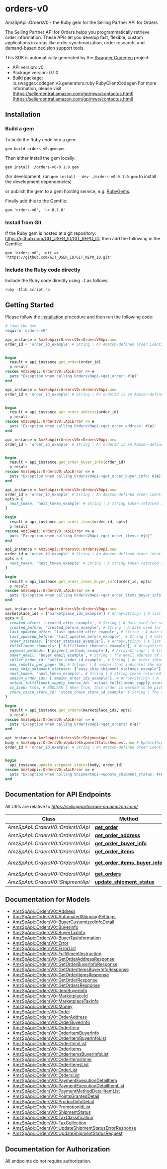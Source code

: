 # orders-v0

AmzSpApi::OrdersV0 - the Ruby gem for the Selling Partner API for Orders

The Selling Partner API for Orders helps you programmatically retrieve order information. These APIs let you develop fast, flexible, custom applications in areas like order synchronization, order research, and demand-based decision support tools.

This SDK is automatically generated by the [Swagger Codegen](https://github.com/swagger-api/swagger-codegen) project:

- API version: v0
- Package version: 0.1.0
- Build package: io.swagger.codegen.v3.generators.ruby.RubyClientCodegen
For more information, please visit [https://sellercentral.amazon.com/gp/mws/contactus.html](https://sellercentral.amazon.com/gp/mws/contactus.html)

## Installation

### Build a gem

To build the Ruby code into a gem:

```shell
gem build orders-v0.gemspec
```

Then either install the gem locally:

```shell
gem install ./orders-v0-0.1.0.gem
```
(for development, run `gem install --dev ./orders-v0-0.1.0.gem` to install the development dependencies)

or publish the gem to a gem hosting service, e.g. [RubyGems](https://rubygems.org/).

Finally add this to the Gemfile:

    gem 'orders-v0', '~> 0.1.0'

### Install from Git

If the Ruby gem is hosted at a git repository: https://github.com/GIT_USER_ID/GIT_REPO_ID, then add the following in the Gemfile:

    gem 'orders-v0', :git => 'https://github.com/GIT_USER_ID/GIT_REPO_ID.git'

### Include the Ruby code directly

Include the Ruby code directly using `-I` as follows:

```shell
ruby -Ilib script.rb
```

## Getting Started

Please follow the [installation](#installation) procedure and then run the following code:
```ruby
# Load the gem
require 'orders-v0'

api_instance = AmzSpApi::OrdersV0::OrdersV0Api.new
order_id = 'order_id_example' # String | An Amazon-defined order identifier, in 3-7-7 format.


begin
  result = api_instance.get_order(order_id)
  p result
rescue AmzSpApi::OrdersV0::ApiError => e
  puts "Exception when calling OrdersV0Api->get_order: #{e}"
end

api_instance = AmzSpApi::OrdersV0::OrdersV0Api.new
order_id = 'order_id_example' # String | An orderId is an Amazon-defined order identifier, in 3-7-7 format.


begin
  result = api_instance.get_order_address(order_id)
  p result
rescue AmzSpApi::OrdersV0::ApiError => e
  puts "Exception when calling OrdersV0Api->get_order_address: #{e}"
end

api_instance = AmzSpApi::OrdersV0::OrdersV0Api.new
order_id = 'order_id_example' # String | An orderId is an Amazon-defined order identifier, in 3-7-7 format.


begin
  result = api_instance.get_order_buyer_info(order_id)
  p result
rescue AmzSpApi::OrdersV0::ApiError => e
  puts "Exception when calling OrdersV0Api->get_order_buyer_info: #{e}"
end

api_instance = AmzSpApi::OrdersV0::OrdersV0Api.new
order_id = 'order_id_example' # String | An Amazon-defined order identifier, in 3-7-7 format.
opts = { 
  next_token: 'next_token_example' # String | A string token returned in the response of your previous request.
}

begin
  result = api_instance.get_order_items(order_id, opts)
  p result
rescue AmzSpApi::OrdersV0::ApiError => e
  puts "Exception when calling OrdersV0Api->get_order_items: #{e}"
end

api_instance = AmzSpApi::OrdersV0::OrdersV0Api.new
order_id = 'order_id_example' # String | An Amazon-defined order identifier, in 3-7-7 format.
opts = { 
  next_token: 'next_token_example' # String | A string token returned in the response of your previous request.
}

begin
  result = api_instance.get_order_items_buyer_info(order_id, opts)
  p result
rescue AmzSpApi::OrdersV0::ApiError => e
  puts "Exception when calling OrdersV0Api->get_order_items_buyer_info: #{e}"
end

api_instance = AmzSpApi::OrdersV0::OrdersV0Api.new
marketplace_ids = ['marketplace_ids_example'] # Array<String> | A list of MarketplaceId values. Used to select orders that were placed in the specified marketplaces.  See the [Selling Partner API Developer Guide](https://github.com/amzn/selling-partner-api-docs/blob/main/guides/en-US/developer-guide/SellingPartnerApiDeveloperGuide.md#marketplaceid-values) for a complete list of marketplaceId values.
opts = { 
  created_after: 'created_after_example', # String | A date used for selecting orders created after (or at) a specified time. Only orders placed after the specified time are returned. Either the CreatedAfter parameter or the LastUpdatedAfter parameter is required. Both cannot be empty. The date must be in ISO 8601 format.
  created_before: 'created_before_example', # String | A date used for selecting orders created before (or at) a specified time. Only orders placed before the specified time are returned. The date must be in ISO 8601 format.
  last_updated_after: 'last_updated_after_example', # String | A date used for selecting orders that were last updated after (or at) a specified time. An update is defined as any change in order status, including the creation of a new order. Includes updates made by Amazon and by the seller. The date must be in ISO 8601 format.
  last_updated_before: 'last_updated_before_example', # String | A date used for selecting orders that were last updated before (or at) a specified time. An update is defined as any change in order status, including the creation of a new order. Includes updates made by Amazon and by the seller. The date must be in ISO 8601 format.
  order_statuses: ['order_statuses_example'], # Array<String> | A list of OrderStatus values used to filter the results. Possible values: PendingAvailability (This status is available for pre-orders only. The order has been placed, payment has not been authorized, and the release date of the item is in the future.); Pending (The order has been placed but payment has not been authorized); Unshipped (Payment has been authorized and the order is ready for shipment, but no items in the order have been shipped); PartiallyShipped (One or more, but not all, items in the order have been shipped); Shipped (All items in the order have been shipped); InvoiceUnconfirmed (All items in the order have been shipped. The seller has not yet given confirmation to Amazon that the invoice has been shipped to the buyer.); Canceled (The order has been canceled); and Unfulfillable (The order cannot be fulfilled. This state applies only to Multi-Channel Fulfillment orders.).
  fulfillment_channels: ['fulfillment_channels_example'], # Array<String> | A list that indicates how an order was fulfilled. Filters the results by fulfillment channel. Possible values: FBA (Fulfillment by Amazon); SellerFulfilled (Fulfilled by the seller).
  payment_methods: ['payment_methods_example'], # Array<String> | A list of payment method values. Used to select orders paid using the specified payment methods. Possible values: COD (Cash on delivery); CVS (Convenience store payment); Other (Any payment method other than COD or CVS).
  buyer_email: 'buyer_email_example', # String | The email address of a buyer. Used to select orders that contain the specified email address.
  seller_order_id: 'seller_order_id_example', # String | An order identifier that is specified by the seller. Used to select only the orders that match the order identifier. If SellerOrderId is specified, then FulfillmentChannels, OrderStatuses, PaymentMethod, LastUpdatedAfter, LastUpdatedBefore, and BuyerEmail cannot be specified.
  max_results_per_page: 56, # Integer | A number that indicates the maximum number of orders that can be returned per page. Value must be 1 - 100. Default 100.
  easy_ship_shipment_statuses: ['easy_ship_shipment_statuses_example'], # Array<String> | A list of EasyShipShipmentStatus values. Used to select Easy Ship orders with statuses that match the specified  values. If EasyShipShipmentStatus is specified, only Amazon Easy Ship orders are returned.Possible values: PendingPickUp (Amazon has not yet picked up the package from the seller). LabelCanceled (The seller canceled the pickup). PickedUp (Amazon has picked up the package from the seller). AtOriginFC (The packaged is at the origin fulfillment center). AtDestinationFC (The package is at the destination fulfillment center). OutForDelivery (The package is out for delivery). Damaged (The package was damaged by the carrier). Delivered (The package has been delivered to the buyer). RejectedByBuyer (The package has been rejected by the buyer). Undeliverable (The package cannot be delivered). ReturnedToSeller (The package was not delivered to the buyer and was returned to the seller). ReturningToSeller (The package was not delivered to the buyer and is being returned to the seller).
  next_token: 'next_token_example', # String | A string token returned in the response of your previous request.
  amazon_order_ids: ['amazon_order_ids_example'], # Array<String> | A list of AmazonOrderId values. An AmazonOrderId is an Amazon-defined order identifier, in 3-7-7 format.
  actual_fulfillment_supply_source_id: 'actual_fulfillment_supply_source_id_example', # String | Denotes the recommended sourceId where the order should be fulfilled from.
  is_ispu: true, # BOOLEAN | When true, this order is marked to be picked up from a store rather than delivered.
  store_chain_store_id: 'store_chain_store_id_example' # String | The store chain store identifier. Linked to a specific store in a store chain.
}

begin
  result = api_instance.get_orders(marketplace_ids, opts)
  p result
rescue AmzSpApi::OrdersV0::ApiError => e
  puts "Exception when calling OrdersV0Api->get_orders: #{e}"
end

api_instance = AmzSpApi::OrdersV0::ShipmentApi.new
body = AmzSpApi::OrdersV0::UpdateShipmentStatusRequest.new # UpdateShipmentStatusRequest | Request to update the shipment status.
order_id = 'order_id_example' # String | An Amazon-defined order identifier, in 3-7-7 format.


begin
  api_instance.update_shipment_status(body, order_id)
rescue AmzSpApi::OrdersV0::ApiError => e
  puts "Exception when calling ShipmentApi->update_shipment_status: #{e}"
end
```

## Documentation for API Endpoints

All URIs are relative to *https://sellingpartnerapi-na.amazon.com/*

Class | Method | HTTP request | Description
------------ | ------------- | ------------- | -------------
*AmzSpApi::OrdersV0::OrdersV0Api* | [**get_order**](docs/OrdersV0Api.md#get_order) | **GET** /orders/v0/orders/{orderId} | 
*AmzSpApi::OrdersV0::OrdersV0Api* | [**get_order_address**](docs/OrdersV0Api.md#get_order_address) | **GET** /orders/v0/orders/{orderId}/address | 
*AmzSpApi::OrdersV0::OrdersV0Api* | [**get_order_buyer_info**](docs/OrdersV0Api.md#get_order_buyer_info) | **GET** /orders/v0/orders/{orderId}/buyerInfo | 
*AmzSpApi::OrdersV0::OrdersV0Api* | [**get_order_items**](docs/OrdersV0Api.md#get_order_items) | **GET** /orders/v0/orders/{orderId}/orderItems | 
*AmzSpApi::OrdersV0::OrdersV0Api* | [**get_order_items_buyer_info**](docs/OrdersV0Api.md#get_order_items_buyer_info) | **GET** /orders/v0/orders/{orderId}/orderItems/buyerInfo | 
*AmzSpApi::OrdersV0::OrdersV0Api* | [**get_orders**](docs/OrdersV0Api.md#get_orders) | **GET** /orders/v0/orders | 
*AmzSpApi::OrdersV0::ShipmentApi* | [**update_shipment_status**](docs/ShipmentApi.md#update_shipment_status) | **POST** /orders/v0/orders/{orderId}/shipment | 

## Documentation for Models

 - [AmzSpApi::OrdersV0::Address](docs/Address.md)
 - [AmzSpApi::OrdersV0::AutomatedShippingSettings](docs/AutomatedShippingSettings.md)
 - [AmzSpApi::OrdersV0::BuyerCustomizedInfoDetail](docs/BuyerCustomizedInfoDetail.md)
 - [AmzSpApi::OrdersV0::BuyerInfo](docs/BuyerInfo.md)
 - [AmzSpApi::OrdersV0::BuyerTaxInfo](docs/BuyerTaxInfo.md)
 - [AmzSpApi::OrdersV0::BuyerTaxInformation](docs/BuyerTaxInformation.md)
 - [AmzSpApi::OrdersV0::Error](docs/Error.md)
 - [AmzSpApi::OrdersV0::ErrorList](docs/ErrorList.md)
 - [AmzSpApi::OrdersV0::FulfillmentInstruction](docs/FulfillmentInstruction.md)
 - [AmzSpApi::OrdersV0::GetOrderAddressResponse](docs/GetOrderAddressResponse.md)
 - [AmzSpApi::OrdersV0::GetOrderBuyerInfoResponse](docs/GetOrderBuyerInfoResponse.md)
 - [AmzSpApi::OrdersV0::GetOrderItemsBuyerInfoResponse](docs/GetOrderItemsBuyerInfoResponse.md)
 - [AmzSpApi::OrdersV0::GetOrderItemsResponse](docs/GetOrderItemsResponse.md)
 - [AmzSpApi::OrdersV0::GetOrderResponse](docs/GetOrderResponse.md)
 - [AmzSpApi::OrdersV0::GetOrdersResponse](docs/GetOrdersResponse.md)
 - [AmzSpApi::OrdersV0::ItemBuyerInfo](docs/ItemBuyerInfo.md)
 - [AmzSpApi::OrdersV0::MarketplaceId](docs/MarketplaceId.md)
 - [AmzSpApi::OrdersV0::MarketplaceTaxInfo](docs/MarketplaceTaxInfo.md)
 - [AmzSpApi::OrdersV0::Money](docs/Money.md)
 - [AmzSpApi::OrdersV0::Order](docs/Order.md)
 - [AmzSpApi::OrdersV0::OrderAddress](docs/OrderAddress.md)
 - [AmzSpApi::OrdersV0::OrderBuyerInfo](docs/OrderBuyerInfo.md)
 - [AmzSpApi::OrdersV0::OrderItem](docs/OrderItem.md)
 - [AmzSpApi::OrdersV0::OrderItemBuyerInfo](docs/OrderItemBuyerInfo.md)
 - [AmzSpApi::OrdersV0::OrderItemBuyerInfoList](docs/OrderItemBuyerInfoList.md)
 - [AmzSpApi::OrdersV0::OrderItemList](docs/OrderItemList.md)
 - [AmzSpApi::OrdersV0::OrderItems](docs/OrderItems.md)
 - [AmzSpApi::OrdersV0::OrderItemsBuyerInfoList](docs/OrderItemsBuyerInfoList.md)
 - [AmzSpApi::OrdersV0::OrderItemsInner](docs/OrderItemsInner.md)
 - [AmzSpApi::OrdersV0::OrderItemsList](docs/OrderItemsList.md)
 - [AmzSpApi::OrdersV0::OrderList](docs/OrderList.md)
 - [AmzSpApi::OrdersV0::OrdersList](docs/OrdersList.md)
 - [AmzSpApi::OrdersV0::PaymentExecutionDetailItem](docs/PaymentExecutionDetailItem.md)
 - [AmzSpApi::OrdersV0::PaymentExecutionDetailItemList](docs/PaymentExecutionDetailItemList.md)
 - [AmzSpApi::OrdersV0::PaymentMethodDetailItemList](docs/PaymentMethodDetailItemList.md)
 - [AmzSpApi::OrdersV0::PointsGrantedDetail](docs/PointsGrantedDetail.md)
 - [AmzSpApi::OrdersV0::ProductInfoDetail](docs/ProductInfoDetail.md)
 - [AmzSpApi::OrdersV0::PromotionIdList](docs/PromotionIdList.md)
 - [AmzSpApi::OrdersV0::ShipmentStatus](docs/ShipmentStatus.md)
 - [AmzSpApi::OrdersV0::TaxClassification](docs/TaxClassification.md)
 - [AmzSpApi::OrdersV0::TaxCollection](docs/TaxCollection.md)
 - [AmzSpApi::OrdersV0::UpdateShipmentStatusErrorResponse](docs/UpdateShipmentStatusErrorResponse.md)
 - [AmzSpApi::OrdersV0::UpdateShipmentStatusRequest](docs/UpdateShipmentStatusRequest.md)

## Documentation for Authorization

 All endpoints do not require authorization.


